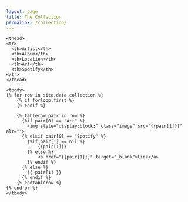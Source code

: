 ```yaml
---
layout: page
title: The Collection
permalink: /collection/
---
```


<link rel="stylesheet" 
href="https://cdn.datatables.net/1.10.12/css/jquery.dataTables.min.css" />     
<link rel="stylesheet" 
href="https://cdn.datatables.net/buttons/1.2.1/css/buttons.dataTables.min.css" />     
<Script src="https://code.jquery.com/jquery-1.12.3.js" 
type="text/javascript"></Script>     
<Script src="https://cdn.datatables.net/1.10.12/js/jquery.dataTables.min.js" 
type="text/javascript"></Script>     
<Script src="https://cdn.datatables.net/buttons/1.2.1/js/dataTables.buttons.min.js" 
type="text/javascript"></Script>     
<Script src="https://cdnjs.cloudflare.com/ajax/libs/jszip/2.5.0/jszip.min.js" 
type="text/javascript"></Script>     
<Script src="https://cdn.datatables.net/buttons/1.2.1/js/buttons.html5.min.js" 
type="text/javascript"></Script>

<table id="example" class="display" 
cellspacing="0" width="100%">

	<thead>
    <tr>
      <th>Artist</th>
	  <th>Album</th>
	  <th>Location</th>
	  <th>Art</th>
	  <th>Spotify</th>
    </tr>
	</thead>
	
	<tbody>
	{% for row in site.data.collection %}
		{% if forloop.first %}
		{% endif %}
	
		{% tablerow pair in row %}
		  {%if pair[0] == "Art" %}
			<img style="display:block;" class="image" src="{{pair[1]}}" alt="">
		  {% elsif pair[0] == "Spotify" %}
			{%if pair[1] == nil %}
				{{pair[1]}}
			{% else %}
				<a href="{{pair[1]}}" target="_blank">Link</a>
			{% endif %}
		  {% else %}	
			{{ pair[1] }}
		  {% endif %}
		{% endtablerow %}
	{% endfor %}
	</tbody>
</table>

<script>
        $(document).ready(function () {
            $(document).ready(function () {
                $('table').DataTable({                    
                    
                    buttons: [{
                        text: 'Export To Excel',                       
                        extend: 'excelHtml5',
                        exportOptions: {
                            modifier: {
                                selected: true
                            },
                            columns: [0, 1, 2, 3],
                            format: {
                                header: function (data, columnIdx) {
                                    return data;
                                },
                                body: function (data, column, row) {
                                    // Strip $ from salary column to make it numeric
                                    debugger;
                                    return column === 4 ? "" : data;
                                }
                            }
                        },
                        footer: false,
                        customize: function (xlsx) {
                            var sheet = xlsx.xl.worksheets['sheet1.xml'];
                            //$('c[r=A1] t', sheet).text( 'Custom text' );
                            //$('row c[r^="C"]', sheet).attr('s', '2');
                        }
                    }]
                });
            });
        });
</script>
	
<style>
td {
  text-align: center;
}
th {
  text-align: center;
}
</style>